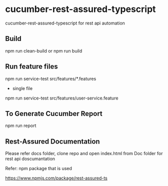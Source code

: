 # cucumber-rest-assured-typescript
cucumber-rest-assured-typescript for rest api automation

## Build
npm run clean-build
or
npm run build

## Run feature files
npm run service-test  src/features/*.features

- single file

npm run service-test  src/features/user-service.feature

## To Generate Cucumber Report

npm run report


## Rest-Assured Documentation

Please refer docs folder, clone repo and open index.html from Doc folder for rest api doscumantation

Refer: npm package that is used

https://www.npmjs.com/package/rest-assured-ts



